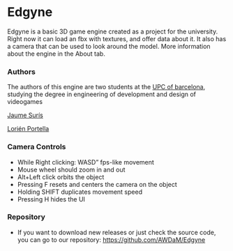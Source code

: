 # Edgyne
Edgyne is a basic 3D game engine created as a project for the university. Right now it can load an fbx with textures, and offer data about it. It also has a camera that can be used to look around the model.
More information about the engine in the About tab.

### Authors
The authors of this engine are two students at the [UPC of barcelona](https://www.citm.upc.edu), studying the degree in engineering of development and design of videogames

[Jaume Surís](https://github.com/Farmak09)

[Lorién Portella](https://github.com/Witiza)

### Camera Controls
- While Right clicking: WASD” fps-like movement
- Mouse wheel should zoom in and out
- Alt+Left click orbits the object
- Pressing F resets and centers the camera on the object
- Holding SHIFT duplicates movement speed
- Pressing H hides the UI

### Repository
- If you want to download new releases or just check the source code, you can go to our repository:
https://github.com/AWDaM/Edgyne
